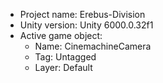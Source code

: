 <!-- UNITY CODE ASSIST INSTRUCTIONS START -->
- Project name: Erebus-Division
- Unity version: Unity 6000.0.32f1
- Active game object:
  - Name: CinemachineCamera
  - Tag: Untagged
  - Layer: Default
<!-- UNITY CODE ASSIST INSTRUCTIONS END -->